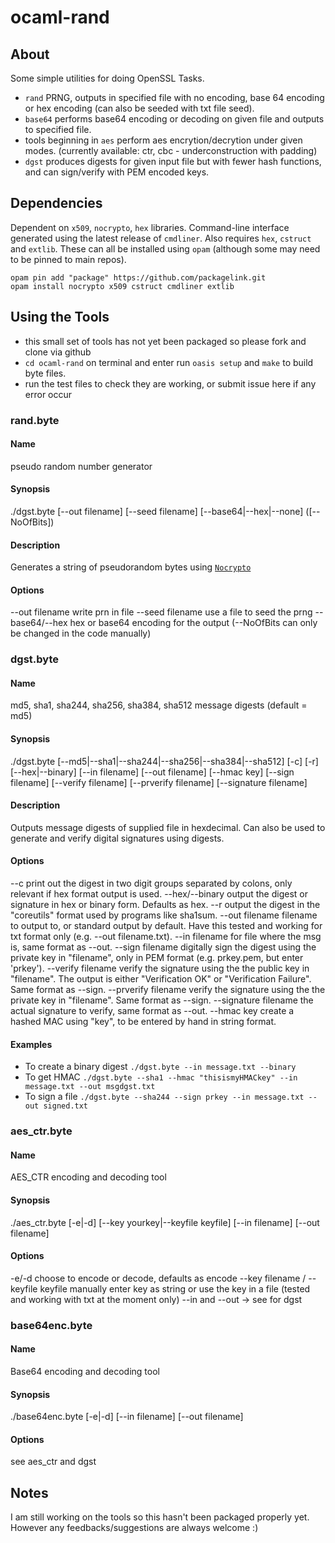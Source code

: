 # ocaml-rand

## About

Some simple utilities for doing OpenSSL Tasks.

* `rand` PRNG, outputs in specified file with no encoding, base 64 encoding or hex encoding (can also be seeded with txt file seed).
* `base64` performs base64 encoding or decoding on given file and outputs to specified file.
* tools beginning in `aes` perform aes encrytion/decrytion under given modes. (currently available: ctr, cbc - underconstruction with padding)
* `dgst` produces digests for given input file but with fewer hash functions, and can sign/verify with PEM encoded keys.

## Dependencies

Dependent on `x509`, `nocrypto`, `hex` libraries. Command-line interface generated using the latest release of `cmdliner`. Also requires `hex`, `cstruct` and `extlib`.
These can all be installed using `opam` (although some may need to be pinned to main repos).

```
opam pin add "package" https://github.com/packagelink.git
opam install nocrypto x509 cstruct cmdliner extlib
```

## Using the Tools
* this small set of tools has not yet been packaged so please fork and clone via github
* `cd ocaml-rand` on terminal and enter run `oasis setup` and `make` to build byte files.
* run the test files to check they are working, or submit issue here if any error occur

### rand.byte
#### Name 
pseudo random number generator
#### Synopsis
./dgst.byte [--out filename] [--seed filename] [--base64|--hex|--none] ([--NoOfBits])
#### Description
Generates a string of pseudorandom bytes using [`Nocrypto`](https://github.com/mirleft/ocaml-nocrypto)
#### Options
--out filename
  write prn in file
--seed filename
  use a file to seed the prng
--base64/--hex
  hex or base64 encoding for the output
(--NoOfBits can only be changed in the code manually)


### dgst.byte
#### Name
md5, sha1, sha244, sha256, sha384, sha512 message digests (default = md5)
#### Synopsis
./dgst.byte [--md5|--sha1|--sha244|--sha256|--sha384|--sha512] [-c] [-r] [--hex|--binary] [--in filename] [--out filename] [--hmac key] [--sign filename] [--verify filename] [--prverify filename] [--signature filename]
#### Description
Outputs message digests of supplied file in hexdecimal. Can also be used to generate and verify digital signatures using digests.
#### Options
--c
  print out the digest in two digit groups separated by colons, only relevant if hex format output is used.
--hex/--binary
  output the digest or signature in hex or binary form. Defaults as hex.
--r
  output the digest in the "coreutils" format used by programs like sha1sum.
--out filename
  filename to output to, or standard output by default. Have this tested and working for txt format only (e.g. --out filename.txt).
--in filename
  for file where the msg is, same format as --out.
--sign filename
  digitally sign the digest using the private key in "filename", only in PEM format (e.g. prkey.pem, but enter 'prkey').
--verify filename
  verify the signature using the the public key in "filename". The output is either "Verification OK" or "Verification Failure". Same format as --sign.
--prverify filename
  verify the signature using the the private key in "filename". Same format as --sign.
--signature filename
  the actual signature to verify, same format as --out.
--hmac key
  create a hashed MAC using "key", to be entered by hand in string format.
#### Examples
* To create a binary digest `./dgst.byte --in message.txt --binary`
* To get HMAC `./dgst.byte --sha1 --hmac "thisismyHMACkey" --in message.txt --out msgdgst.txt`
* To sign a file `./dgst.byte --sha244 --sign prkey --in message.txt --out signed.txt`


### aes_ctr.byte
#### Name 
AES_CTR encoding and decoding tool
#### Synopsis
./aes_ctr.byte [-e|-d] [--key yourkey|--keyfile keyfile] [--in filename] [--out filename] 
#### Options
-e/-d
  choose to encode or decode, defaults as encode
--key filename / --keyfile keyfile
  manually enter key as string or use the key in a file (tested and working with txt at the moment only)
--in and --out -> see for dgst


### base64enc.byte
#### Name
Base64 encoding and decoding tool
#### Synopsis
./base64enc.byte [-e|-d] [--in filename] [--out filename]
#### Options
see aes_ctr and dgst

## Notes
I am still working on the tools so this hasn't been packaged properly yet. However any feedbacks/suggestions are always welcome :) 
